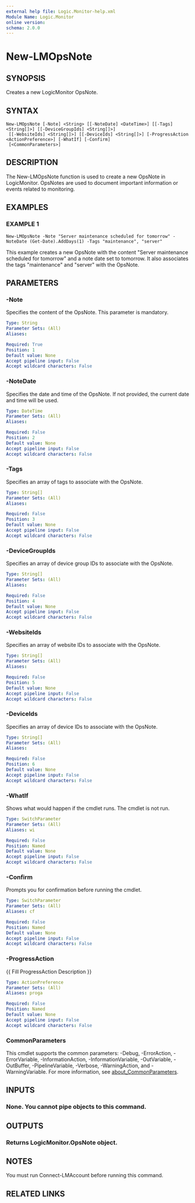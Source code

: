 ```yaml
---
external help file: Logic.Monitor-help.xml
Module Name: Logic.Monitor
online version:
schema: 2.0.0
---
```


# New-LMOpsNote

## SYNOPSIS
Creates a new LogicMonitor OpsNote.

## SYNTAX

```
New-LMOpsNote [-Note] <String> [[-NoteDate] <DateTime>] [[-Tags] <String[]>] [[-DeviceGroupIds] <String[]>]
 [[-WebsiteIds] <String[]>] [[-DeviceIds] <String[]>] [-ProgressAction <ActionPreference>] [-WhatIf] [-Confirm]
 [<CommonParameters>]
```

## DESCRIPTION
The New-LMOpsNote function is used to create a new OpsNote in LogicMonitor.
OpsNotes are used to document important information or events related to monitoring.

## EXAMPLES

### EXAMPLE 1
```
New-LMOpsNote -Note "Server maintenance scheduled for tomorrow" -NoteDate (Get-Date).AddDays(1) -Tags "maintenance", "server"
```

This example creates a new OpsNote with the content "Server maintenance scheduled for tomorrow" and a note date set to tomorrow.
It also associates the tags "maintenance" and "server" with the OpsNote.

## PARAMETERS

### -Note
Specifies the content of the OpsNote.
This parameter is mandatory.

```yaml
Type: String
Parameter Sets: (All)
Aliases:

Required: True
Position: 1
Default value: None
Accept pipeline input: False
Accept wildcard characters: False
```

### -NoteDate
Specifies the date and time of the OpsNote.
If not provided, the current date and time will be used.

```yaml
Type: DateTime
Parameter Sets: (All)
Aliases:

Required: False
Position: 2
Default value: None
Accept pipeline input: False
Accept wildcard characters: False
```

### -Tags
Specifies an array of tags to associate with the OpsNote.

```yaml
Type: String[]
Parameter Sets: (All)
Aliases:

Required: False
Position: 3
Default value: None
Accept pipeline input: False
Accept wildcard characters: False
```

### -DeviceGroupIds
Specifies an array of device group IDs to associate with the OpsNote.

```yaml
Type: String[]
Parameter Sets: (All)
Aliases:

Required: False
Position: 4
Default value: None
Accept pipeline input: False
Accept wildcard characters: False
```

### -WebsiteIds
Specifies an array of website IDs to associate with the OpsNote.

```yaml
Type: String[]
Parameter Sets: (All)
Aliases:

Required: False
Position: 5
Default value: None
Accept pipeline input: False
Accept wildcard characters: False
```

### -DeviceIds
Specifies an array of device IDs to associate with the OpsNote.

```yaml
Type: String[]
Parameter Sets: (All)
Aliases:

Required: False
Position: 6
Default value: None
Accept pipeline input: False
Accept wildcard characters: False
```

### -WhatIf
Shows what would happen if the cmdlet runs. The cmdlet is not run.

```yaml
Type: SwitchParameter
Parameter Sets: (All)
Aliases: wi

Required: False
Position: Named
Default value: None
Accept pipeline input: False
Accept wildcard characters: False
```

### -Confirm
Prompts you for confirmation before running the cmdlet.

```yaml
Type: SwitchParameter
Parameter Sets: (All)
Aliases: cf

Required: False
Position: Named
Default value: None
Accept pipeline input: False
Accept wildcard characters: False
```

### -ProgressAction
{{ Fill ProgressAction Description }}

```yaml
Type: ActionPreference
Parameter Sets: (All)
Aliases: proga

Required: False
Position: Named
Default value: None
Accept pipeline input: False
Accept wildcard characters: False
```

### CommonParameters
This cmdlet supports the common parameters: -Debug, -ErrorAction, -ErrorVariable, -InformationAction, -InformationVariable, -OutVariable, -OutBuffer, -PipelineVariable, -Verbose, -WarningAction, and -WarningVariable. For more information, see [about_CommonParameters](http://go.microsoft.com/fwlink/?LinkID=113216).

## INPUTS

### None. You cannot pipe objects to this command.
## OUTPUTS

### Returns LogicMonitor.OpsNote object.
## NOTES
You must run Connect-LMAccount before running this command.

## RELATED LINKS
